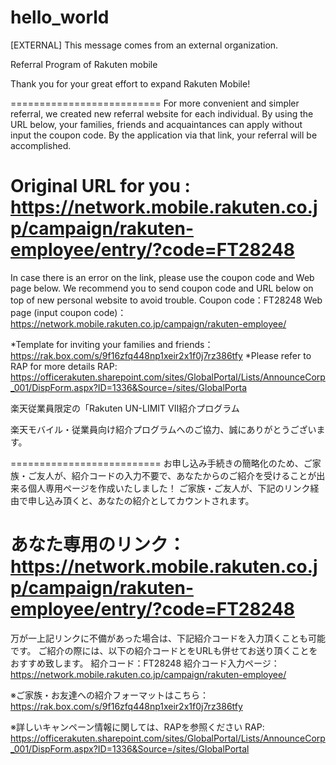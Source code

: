 # hello_world
[EXTERNAL] This message comes from an external organization.

Referral Program of Rakuten mobile

Thank you for your great effort to expand Rakuten Mobile!

==========================
For more convenient and simpler referral, we created new referral website for each individual.
By using the URL below, your families, friends and acquaintances can apply without input the coupon code.
By the application via that link, your referral will be accomplished.

Original URL for you :
https://network.mobile.rakuten.co.jp/campaign/rakuten-employee/entry/?code=FT28248
==========================

In case there is an error on the link, please use the coupon code and Web page below.
We recommend you to send coupon code and URL below on top of new personal website to avoid trouble.
Coupon code：FT28248
Web page (input coupon code)：https://network.mobile.rakuten.co.jp/campaign/rakuten-employee/

*Template for inviting your families and friends：https://rak.box.com/s/9f16zfq448np1xeir2x1f0j7rz386tfy
*Please refer to RAP for more details
RAP: https://officerakuten.sharepoint.com/sites/GlobalPortal/Lists/AnnounceCorp_001/DispForm.aspx?ID=1336&Source=/sites/GlobalPorta

楽天従業員限定の「Rakuten UN-LIMIT VII紹介プログラム

楽天モバイル・従業員向け紹介プログラムへのご協力、誠にありがとうございます。

==========================
お申し込み手続きの簡略化のため、ご家族・ご友人が、紹介コードの入力不要で、あなたからのご紹介を受けることが出来る個人専用ページを作成いたしました！
ご家族・ご友人が、下記のリンク経由で申し込み頂くと、あなたの紹介としてカウントされます。

あなた専用のリンク：
https://network.mobile.rakuten.co.jp/campaign/rakuten-employee/entry/?code=FT28248
==========================

万が一上記リンクに不備があった場合は、下記紹介コードを入力頂くことも可能です。
ご紹介の際には、以下の紹介コードとをURLも併せてお送り頂くことをおすすめ致します。
紹介コード：FT28248
紹介コード入力ページ：https://network.mobile.rakuten.co.jp/campaign/rakuten-employee/

※ご家族・お友達への紹介フォーマットはこちら：https://rak.box.com/s/9f16zfq448np1xeir2x1f0j7rz386tfy

※詳しいキャンペーン情報に関しては、RAPを参照ください
RAP: https://officerakuten.sharepoint.com/sites/GlobalPortal/Lists/AnnounceCorp_001/DispForm.aspx?ID=1336&Source=/sites/GlobalPortal

